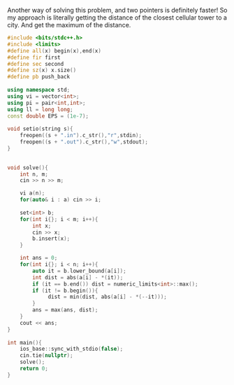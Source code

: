 Another way of solving this problem, and two pointers is definitely faster! So my approach is literally getting the distance of the closest cellular tower to a city. And get the maximum of the distance.
```cpp
#include <bits/stdc++.h>
#include <limits>
#define all(x) begin(x),end(x)
#define fir first
#define sec second
#define sz(x) x.size()
#define pb push_back
 
using namespace std;
using vi = vector<int>;
using pi = pair<int,int>;
using ll = long long;
const double EPS = (1e-7);
 
void setio(string s){
	freopen((s + ".in").c_str(),"r",stdin);
	freopen((s + ".out").c_str(),"w",stdout);
}
 

void solve(){
    int n, m;
    cin >> n >> m;

    vi a(n);
    for(auto& i : a) cin >> i;
    
    set<int> b;
    for(int i{}; i < m; i++){
        int x;
        cin >> x;
        b.insert(x);
    }

    int ans = 0;
    for(int i{}; i < n; i++){
        auto it = b.lower_bound(a[i]);
        int dist = abs(a[i] - *(it));
        if (it == b.end()) dist = numeric_limits<int>::max();
        if (it != b.begin()){
             dist = min(dist, abs(a[i] - *(--it)));
        }
        ans = max(ans, dist);
    }
    cout << ans;
}
 
int main(){
	ios_base::sync_with_stdio(false);
	cin.tie(nullptr);
	solve();
	return 0;
}
```